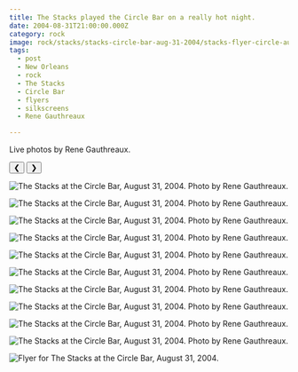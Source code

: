 ```yaml
---
title: The Stacks played the Circle Bar on a really hot night.
date: 2004-08-31T21:00:00.000Z
category: rock
image: rock/stacks/stacks-circle-bar-aug-31-2004/stacks-flyer-circle-aug-31-2004.jpg
tags:
  - post
  - New Orleans
  - rock
  - The Stacks
  - Circle Bar
  - flyers
  - silkscreens
  - Rene Gauthreaux

---
```


Live photos by Rene Gauthreaux.

<div id="viewport">
    <button id="buttonPrevious">&#10094;</button>
    <button id="buttonNext">&#10095;</button>

![The Stacks at the Circle Bar, August 31, 2004. Photo by Rene Gauthreaux.](/static/img/rock/stacks/stacks-circle-bar-aug-31-2004/stacks-flyer-circle-aug-31-2004.jpg)

![The Stacks at the Circle Bar, August 31, 2004. Photo by Rene Gauthreaux.](/static/img/static/img/rock/stacks/stacks-circle-bar-aug-31-2004/stacks-circle-bar-aug-31-2004-26.jpg)

![The Stacks at the Circle Bar, August 31, 2004. Photo by Rene Gauthreaux.](/static/img/static/img/rock/stacks/stacks-circle-bar-aug-31-2004/stacks-circle-bar-aug-31-2004-30.jpg)

![The Stacks at the Circle Bar, August 31, 2004. Photo by Rene Gauthreaux.](/static/img/static/img/rock/stacks/stacks-circle-bar-aug-31-2004/stacks-circle-bar-aug-31-2004-31.jpg)

![The Stacks at the Circle Bar, August 31, 2004. Photo by Rene Gauthreaux.](/static/img/static/img/rock/stacks/stacks-circle-bar-aug-31-2004/stacks-circle-bar-aug-31-2004-35.jpg)

![The Stacks at the Circle Bar, August 31, 2004. Photo by Rene Gauthreaux.](/static/img/static/img/rock/stacks/stacks-circle-bar-aug-31-2004/stacks-circle-bar-aug-31-2004-36.jpg)

![The Stacks at the Circle Bar, August 31, 2004. Photo by Rene Gauthreaux.](/static/img/static/img/rock/stacks/stacks-circle-bar-aug-31-2004/stacks-circle-bar-aug-31-200437.jpg)

![The Stacks at the Circle Bar, August 31, 2004. Photo by Rene Gauthreaux.](/static/img/static/img/rock/stacks/stacks-circle-bar-aug-31-2004/stacks-circle-bar-aug-31-2004-41.jpg)

![The Stacks at the Circle Bar, August 31, 2004. Photo by Rene Gauthreaux.](/static/img/static/img/rock/stacks/stacks-circle-bar-aug-31-2004/stacks-circle-bar-aug-31-2004-42.jpg)

![The Stacks at the Circle Bar, August 31, 2004. Photo by Rene Gauthreaux.](/static/img/static/img/rock/stacks/stacks-circle-bar-aug-31-2004/stacks-circle-bar-aug-31-2004-46.jpg)

![Flyer for The Stacks at the Circle Bar, August 31, 2004.](/static/img/static/img/rock/stacks/stacks-circle-bar-aug-31-2004/stacks-flyer-blue-aug-31-2004.jpg)

  </div>
<div id="caption"></div>